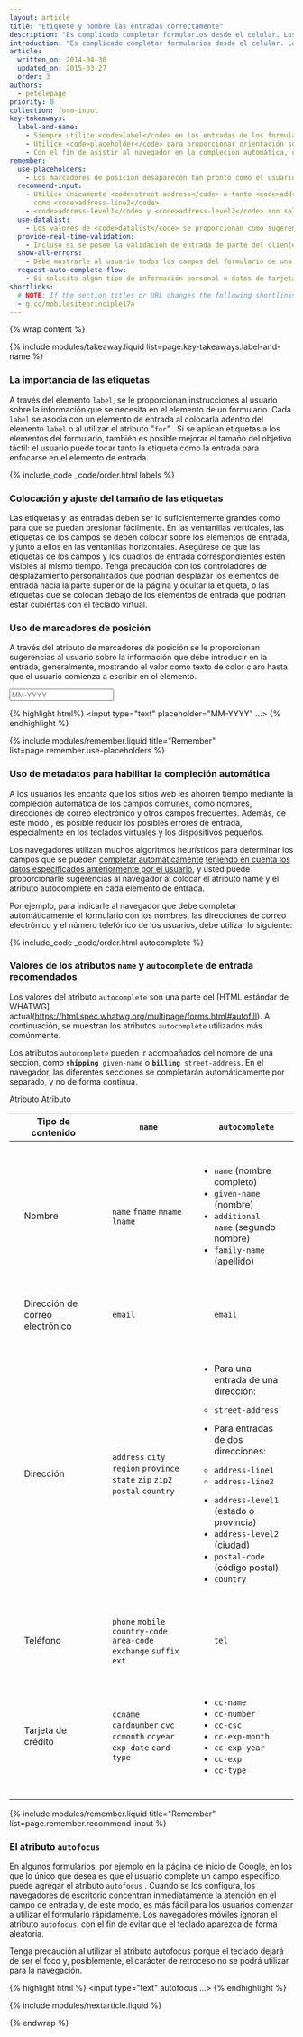 ```yaml
---
layout: article
title: "Etiquete y nombre las entradas correctamente"
description: "Es complicado completar formularios desde el celular. Los mejores formularios son aquellos que poseen menos entradas."
introduction: "Es complicado completar formularios desde el celular. Los mejores formularios son aquellos que poseen menos entradas. En los buenos formularios, se proporcionan tipos de entradas semánticas. Las claves deben cambiar para que coincidan con los tipos de entradas de los usuarios; los usuarios eligen una fecha en un calendario. Mantenga a su usuario informado. En las herramientas de validación, se le debe informar al usuario lo que debe hacer antes de enviar el formulario."
article:
  written_on: 2014-04-30
  updated_on: 2015-03-27
  order: 3
authors:
  - petelepage
priority: 0
collection: form-input
key-takeaways:
  label-and-name:
    - Siempre utilice <code>label</code> en las entradas de los formularios y asegúrese de que sean visibles cuando el campo esté en foco.
    - Utilice <code>placeholder</code> para proporcionar orientación sobre lo que espera.
    - Con el fin de asistir al navegador en la compleción automática, utilice los atributos <code>name</code> establecidos para los elementos e incluya el atributo <code>autocomplete</code>.
remember:
  use-placeholders:
    - Los marcadores de posición desaparecen tan pronto como el usuario comienza a escribir en un elemento, por lo que no reemplazan a las etiquetas.  Se deben utilizar como ayuda para guiar a los usuarios sobre el formato y el contenido requeridos.
  recommend-input:
    - Utilice únicamente <code>street-address</code> o tanto <code>address-line1</code>
      como <code>address-line2</code>.
    - <code>address-level1</code> y <code>address-level2</code> son solo necesarios si se deben utilizar en el formato de su dirección.
  use-datalist:
    - Los valores de <code>datalist</code> se proporcionan como sugerencias, y los usuarios no están limitados a las sugerencias ofrecidas.
  provide-real-time-validation:
    - Incluso si se posee la validación de entrada de parte del cliente, siempre es importante validar los datos en el servidor para garantizar la coherencia y la seguridad de sus datos.
  show-all-errors:
    - Debe mostrarle al usuario todos los campos del formulario de una sola vez, en lugar de mostrárselos uno por uno.
  request-auto-complete-flow:
    - Si solicita algún tipo de información personal o datos de tarjetas de crédito, asegúrese de que el servicio de la página se ofrezca a través de SSL.  De lo contrario, en el cuadro de diálogo se le advertirá al usuario que su información puede no estar segura.
shortlinks:
  # NOTE: If the section titles or URL changes the following shortlinks must be updated
  - g.co/mobilesiteprinciple17a
---
```

{% wrap content %}

<style>
  img, video, object {
    max-width: 100%;
  }

  img.center {
    display: block;
    margin-left: auto;
    margin-right: auto;
  }

  table.inputtypes th:nth-of-type(2) {
    min-width: 270px;
  }

  table.tc-heavyright th:first-of-type {
    width: 30%;
  }
</style>

{% include modules/takeaway.liquid list=page.key-takeaways.label-and-name %}

### La importancia de las etiquetas

A través del elemento `label`, se le proporcionan instrucciones al usuario sobre la
información que se necesita en el elemento de un formulario.  Cada `label` se asocia con un
elemento de entrada al colocarla adentro del elemento `label` o al utilizar el atributo "`for`"
.  Si se aplican etiquetas a los elementos del formulario, también es posible mejorar el tamaño
del objetivo táctil: el usuario puede tocar tanto la etiqueta como la entrada para
enfocarse en el elemento de entrada.

{% include_code _code/order.html labels %}

### Colocación y ajuste del tamaño de las etiquetas

Las etiquetas y las entradas deben ser lo suficientemente grandes como para que se puedan presionar fácilmente.  En las ventanillas
verticales, las etiquetas de los campos se deben colocar sobre los elementos de entrada, y junto a ellos en las ventanillas
horizontales.  Asegúrese de que las etiquetas de los campos y los cuadros de entrada correspondientes estén visibles
al mismo tiempo.  Tenga precaución con los controladores de desplazamiento personalizados que podrían desplazar los elementos
de entrada hacia la parte superior de la página y ocultar la etiqueta, o las etiquetas que se colocan debajo de los elementos
de entrada que podrían estar cubiertas con el teclado virtual.

### Uso de marcadores de posición

A través del atributo de marcadores de posición se le proporcionan sugerencias al usuario sobre la información que debe introducir en
la entrada, generalmente, mostrando el valor como texto de color claro hasta que el usuario
comienza a escribir en el elemento.

<input type="text" placeholder="MM-YYYY">

{% highlight html%}
<input type="text" placeholder="MM-YYYY" ...>
{% endhighlight %}


{% include modules/remember.liquid title="Remember" list=page.remember.use-placeholders %}

### Uso de metadatos para habilitar la compleción automática

A los usuarios les encanta que los sitios web les ahorren tiempo mediante la compleción automática de los campos
comunes, como nombres, direcciones de correo electrónico y otros campos frecuentes. Además, de este modo
, es posible reducir los posibles errores de entrada, especialmente en los teclados virtuales y
los dispositivos pequeños.

Los navegadores utilizan muchos algoritmos heurísticos para determinar los campos que se pueden
[completar automáticamente](https://support.google.com/chrome/answer/142893) [teniendo en cuenta
los datos especificados anteriormente por el
usuario](https://support.google.com/chrome/answer/142893), y usted puede proporcionarle sugerencias
al navegador al colocar el atributo name y el atributo
autocomplete en cada elemento de entrada.

Por ejemplo, para indicarle al navegador que debe completar automáticamente el formulario con
los nombres, las direcciones de correo electrónico y el número telefónico de los usuarios, debe utilizar lo siguiente:

{% include_code _code/order.html autocomplete %}


### Valores de los atributos `name` y `autocomplete` de entrada recomendados

<style>
  table td { padding: 13px 26px; }
  table ul { padding: 13px 0; }
</style>

Los valores del atributo `autocomplete` son una parte del [HTML estándar de WHATWG] actual(https://html.spec.whatwg.org/multipage/forms.html#autofill). A continuación, se muestran los atributos `autocomplete` utilizados más comúnmente.

Los atributos `autocomplete` pueden ir acompañados del nombre de una sección, como **`shipping `**`given-name` o **`billing `**`street-address`. En el navegador, las diferentes secciones se completarán automáticamente por separado, y no de forma continua.

<table class="table-3 autocompletes">
  <colgroup>
    <col span="1">
    <col span="1">
    <col span="1">
  </colgroup>
  <thead>
    <tr>
      <th data-th="Content type">Tipo de contenido</th>
      Atributo <th data-th="name attribute"><code>name</code></th>
      Atributo <th data-th="autocomplete attribute"><code>autocomplete</code></th>
    </tr>
  </thead>
  <tbody>
    <tr>
      <td data-th="Content type">Nombre</td>
      <td data-th="name attribute">
        <code>name</code>
        <code>fname</code>
        <code>mname</code>
        <code>lname</code>
      </td>
      <td data-th="autocomplete attribute">
        <ul>
          <li><code>name</code> (nombre completo)</li>
          <li><code>given-name</code> (nombre)</li>
          <li><code>additional-name</code> (segundo nombre)</li>
          <li><code>family-name</code> (apellido)</li>
        </ul>
      </td>
    </tr>
    <tr>
      <td data-th="Content type">Dirección de correo electrónico</td>
      <td data-th="name attribute"><code>email</code></td>
      <td data-th="autocomplete attribute"><code>email</code></td>
    </tr>
    <tr>
      <td data-th="Content type">Dirección</td>
      <td data-th="name attribute">
        <code>address</code>
        <code>city</code>
        <code>region</code>
        <code>province</code>
        <code>state</code>
        <code>zip</code>
        <code>zip2</code>
        <code>postal</code>
        <code>country</code>
      </td>
      <td data-th="autocomplete attribute">
        <ul>
          <li>Para una entrada de una dirección:
            <ul>
              <li><code>street-address</code></li>
            </ul>
          </li>
          <li>Para entradas de dos direcciones:
            <ul>
              <li><code>address-line1</code></li>
              <li><code>address-line2</code></li>
            </ul>
          </li>
          <li><code>address-level1</code> (estado o provincia)</li>
          <li><code>address-level2</code> (ciudad)</li>
          <li><code>postal-code</code> (código postal)</li>
          <li><code>country</code></li>
        </ul>
      </td>
    </tr>
    <tr>
      <td data-th="Content type">Teléfono</td>
      <td data-th="name attribute">
        <code>phone</code>
        <code>mobile</code>
        <code>country-code</code>
        <code>area-code</code>
        <code>exchange</code>
        <code>suffix</code>
        <code>ext</code>
      </td>
      <td data-th="autocomplete attribute"><code>tel</code></td>
    </tr>
    <tr>
      <td data-th="Content type">Tarjeta de crédito</td>
      <td data-th="name attribute">
        <code>ccname</code>
        <code>cardnumber</code>
        <code>cvc</code>
        <code>ccmonth</code>
        <code>ccyear</code>
        <code>exp-date</code>
        <code>card-type</code>
      </td>
      <td data-th="autocomplete attribute">
        <ul>
          <li><code>cc-name</code></li>
          <li><code>cc-number</code></li>
          <li><code>cc-csc</code></li>
          <li><code>cc-exp-month</code></li>
          <li><code>cc-exp-year</code></li>
          <li><code>cc-exp</code></li>
          <li><code>cc-type</code></li>
        </ul>
      </td>
    </tr>
  </tbody>
</table>

{% include modules/remember.liquid title="Remember" list=page.remember.recommend-input %}

### El atributo `autofocus`

En algunos formularios, por ejemplo en la página de inicio de Google, en los que lo único que desea es que
el usuario complete un campo específico, puede agregar el atributo `autofocus`
.  Cuando se los configura, los navegadores de escritorio concentran inmediatamente la atención en el campo
de entrada y, de este modo, es más fácil para los usuarios comenzar a utilizar el formulario rápidamente.  Los navegadores
móviles ignoran el atributo `autofocus`, con el fin de evitar que el teclado aparezca
de forma aleatoria.

Tenga precaución al utilizar el atributo autofocus porque el teclado dejará de ser el foco
y, posiblemente, el carácter de retroceso no se podrá utilizar para la
navegación.

{% highlight html %}
<input type="text" autofocus ...>
{% endhighlight %}

{% include modules/nextarticle.liquid %}

{% endwrap %}
